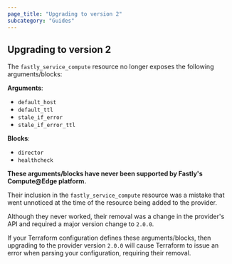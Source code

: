 ```yaml
---
page_title: "Upgrading to version 2"
subcategory: "Guides"
---
```


## Upgrading to version 2

The `fastly_service_compute` resource no longer exposes the following arguments/blocks:

**Arguments**:

- `default_host`
- `default_ttl`
- `stale_if_error`
- `stale_if_error_ttl`

**Blocks**:

- `director`
- `healthcheck`

**These arguments/blocks have never been supported by Fastly's Compute@Edge platform.** 

Their inclusion in the `fastly_service_compute` resource was a mistake that went unnoticed at the time of the resource being added to the provider.

Although they never worked, their removal was a change in the provider's API and required a major version change to `2.0.0`.

If your Terraform configuration defines these arguments/blocks, then upgrading to the provider version `2.0.0` will cause Terraform to issue an error when parsing your configuration, requiring their removal.
